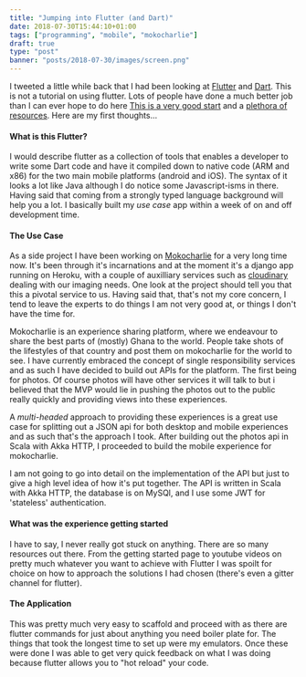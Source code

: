 ```yaml
---
title: "Jumping into Flutter (and Dart)"
date: 2018-07-30T15:44:10+01:00
tags: ["programming", "mobile", "mokocharlie"]
draft: true
type: "post"
banner: "posts/2018-07-30/images/screen.png"
---
```


I tweeted a little while back that I had been looking at [Flutter](https://flutter.io) and [Dart](https://www.dartlang.org). This is not a tutorial on using flutter. Lots of people have done a much better job than I can ever hope to do here [This is a very good start](https://www.youtube.com/channel/UCFTM1FGjZSkoSPDZgtbp7hA) and a [plethora of resources](https://github.com/Solido/awesome-flutter). Here are my first thoughts...

#### What is this Flutter?
I would describe flutter as a collection of tools that enables a developer to write some Dart code and have it compiled down to native code (ARM and x86) for the two main mobile platforms (android and iOS). The syntax of it looks a lot like Java although I do notice some Javascript-isms in there. Having said that coming from a strongly typed language background will help you a lot. I basically built my _use case_ app within a week of on and off development time.

#### The Use Case
As a side project I have been working on [Mokocharlie](http://mokocharlie.com) for a very long time now. It's been through it's incarnations and at the moment it's a django app running on Heroku, with a couple of auxilliary services such as [cloudinary](https://cloudinary.com) dealing with our imaging needs. One look at the project should tell you that this a pivotal service to us. Having said that, that's not my core concern, I tend to leave the experts to do things I am not very good at, or things I don't have the time for.

Mokocharlie is an experience sharing platform, where we endeavour to share the best parts of (mostly) Ghana to the world. People take shots of the lifestyles of that country and post them on mokocharlie for the world to see. I have currently embraced the concept of single responsibility services and as such I have decided to build out APIs for the platform. The first being for photos. Of course photos will have other services it will talk to but i believed that the MVP would lie in pushing the photos out to the public really quickly and providing views into these experiences.

A _multi-headed_ approach to providing these experiences is a great use case for splitting out a JSON api for both desktop and mobile experiences and as such that's the approach I took. After building out the photos api in Scala with Akka HTTP, I proceeded to build the mobile experience for mokocharlie.

I am not going to go into detail on the implementation of the API but just to give a high level idea of how it's put together. The API is written in Scala with Akka HTTP, the database is on MySQl, and I use some JWT for 'stateless' authentication.

#### What was the experience getting started
I have to say, I never really got stuck on anything. There are so many resources out there. From the getting started page to youtube videos on pretty much whatever you want to achieve with Flutter I was spoilt for choice on how to approach the solutions I had chosen (there's even a gitter channel for flutter).

#### The Application
This was pretty much very easy to scaffold and proceed with as there are flutter commands for just about anything you need boiler plate for. The things that took the longest time to set up were my emulators. Once these were done I was able to get very quick feedback on what I was doing because flutter allows you to "hot reload" your code.


